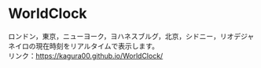 # WorldClock
ロンドン，東京，ニューヨーク，ヨハネスブルグ，北京，シドニー，リオデジャネイロの現在時刻をリアルタイムで表示します。  
リンク：https://kagura00.github.io/WorldClock/
